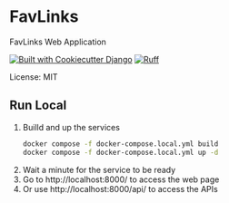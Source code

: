 # FavLinks

FavLinks Web Application

[![Built with Cookiecutter Django](https://img.shields.io/badge/built%20with-Cookiecutter%20Django-ff69b4.svg?logo=cookiecutter)](https://github.com/cookiecutter/cookiecutter-django/)
[![Ruff](https://img.shields.io/endpoint?url=https://raw.githubusercontent.com/astral-sh/ruff/main/assets/badge/v2.json)](https://github.com/astral-sh/ruff)

License: MIT

## Run Local

1. Builld and up the services
    ```bash
    docker compose -f docker-compose.local.yml build
    docker compose -f docker-compose.local.yml up -d
    ```
1. Wait a minute for the service to be ready
1. Go to http://localhost:8000/ to access the web page
1. Or use http://localhost:8000/api/ to access the APIs
